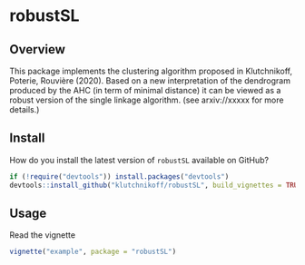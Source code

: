 
<!-- README.md is generated from README.Rmd. Please edit that file -->

# robustSL

## Overview

This package implements the clustering algorithm proposed in
Klutchnikoff, Poterie, Rouvière (2020). Based on a new interpretation of
the dendrogram produced by the AHC (in term of minimal distance) it can
be viewed as a robust version of the single linkage algorithm. (see
arxiv://xxxxx for more details.)

## Install

How do you install the latest version of `robustSL` available on GitHub?

``` r
if (!require("devtools")) install.packages("devtools")
devtools::install_github("klutchnikoff/robustSL", build_vignettes = TRUE)
```

## Usage

Read the vignette

``` r
vignette("example", package = "robustSL")
```
